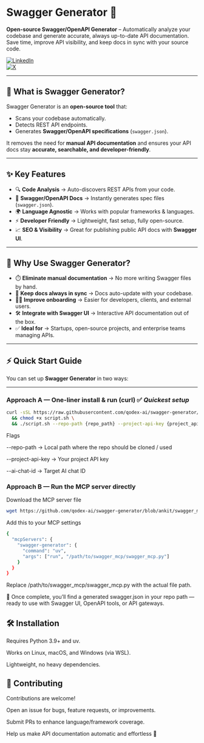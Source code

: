 # Swagger Generator 🚀  

**Open-source Swagger/OpenAPI Generator** – Automatically analyze your codebase and generate accurate, always up-to-date API documentation.  
Save time, improve API visibility, and keep docs in sync with your source code.  

[![LinkedIn](https://img.shields.io/badge/LinkedIn-0077B5?style=for-the-badge&logo=linkedin&logoColor=white)](https://www.linkedin.com/company/qodexai)  
[![X](https://img.shields.io/badge/Follow%20on%20X-000000?style=for-the-badge&logo=twitter&logoColor=white)](https://x.com/qodex_ai)  

---

## 📖 What is Swagger Generator?  

Swagger Generator is an **open-source tool** that:  
- Scans your codebase automatically.  
- Detects REST API endpoints.  
- Generates **Swagger/OpenAPI specifications** (`swagger.json`).  

It removes the need for **manual API documentation** and ensures your API docs stay **accurate, searchable, and developer-friendly**.  

---

## ✨ Key Features  

- 🔍 **Code Analysis** → Auto-discovers REST APIs from your code.  
- 📄 **Swagger/OpenAPI Docs** → Instantly generates spec files (`swagger.json`).  
- 🌍 **Language Agnostic** → Works with popular frameworks & languages.  
- ⚡ **Developer Friendly** → Lightweight, fast setup, fully open-source.  
- 📈 **SEO & Visibility** → Great for publishing public API docs with **Swagger UI**.  

---

## 🚀 Why Use Swagger Generator?  

- ⏱️ **Eliminate manual documentation** → No more writing Swagger files by hand.  
- 🔄 **Keep docs always in sync** → Docs auto-update with your codebase.  
- 👨‍💻 **Improve onboarding** → Easier for developers, clients, and external users.  
- 🛠️ **Integrate with Swagger UI** → Interactive API documentation out of the box.  
- ✅ **Ideal for** → Startups, open-source projects, and enterprise teams managing APIs.  

---

## ⚡ Quick Start Guide  

You can set up **Swagger Generator** in two ways:  

---

### Approach A — One-liner install & run (curl) ✅ *Quickest setup*  

```bash
curl -sSL https://raw.githubusercontent.com/qodex-ai/swagger-generator/refs/heads/main/run.sh -o script.sh \
  && chmod +x script.sh \
  && ./script.sh --repo-path {repo_path} --project-api-key {project_api_key} --ai-chat-id {ai_chat_id}
```

Flags

--repo-path → Local path where the repo should be cloned / used

--project-api-key → Your project API key

--ai-chat-id → Target AI chat ID

### Approach B — Run the MCP server directly

Download the MCP server file

```bash
wget https://github.com/qodex-ai/swagger-generator/blob/ankit/swagger_mcp.py -O swagger_mcp.py
```

Add this to your MCP settings
```bash
{
  "mcpServers": {
    "swagger-generator": {
      "command": "uv",
      "args": ["run", "/path/to/swagger_mcp/swagger_mcp.py"]
    }
  }
}
```

Replace /path/to/swagger_mcp/swagger_mcp.py with the actual file path.

📄 Once complete, you’ll find a generated swagger.json in your repo path — ready to use with Swagger UI, OpenAPI tools, or API gateways.

## 🛠️ Installation

Requires Python 3.9+ and uv.

Works on Linux, macOS, and Windows (via WSL).

Lightweight, no heavy dependencies.

## 🤝 Contributing

Contributions are welcome!

Open an issue for bugs, feature requests, or improvements.

Submit PRs to enhance language/framework coverage.

Help us make API documentation automatic and effortless 🚀
